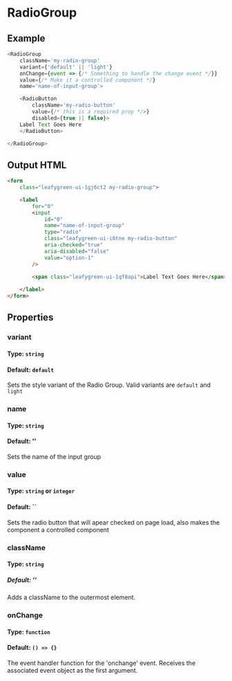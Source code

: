 # RadioGroup

## Example
```js
<RadioGroup
    className='my-radio-group'
    variant={'default' || 'light'}
    onChange={event => {/* Something to handle the change event */}}
    value={/* Make it a controlled component */}
    name='name-of-input-group'>

    <RadioButton 
        className='my-radio-button'
        value={/* this is a required prop */>}
        disabled={true || false}>
    Label Text Goes Here
    </RadioButton>

</RadioGroup>
```

## Output HTML
```html
<form 
    class="leafygreen-ui-1gj6ct2 my-radio-group">

    <label 
        for="0" 
        <input 
            id="0" 
            name="name-of-input-group" 
            type="radio" 
            class="leafygreen-ui-i6tne my-radio-button" 
            aria-checked="true" 
            aria-disabled="false" 
            value="option-1" 
        />
        
        <span class="leafygreen-ui-1qf8api">Label Text Goes Here</span>

    </label>
</form>
```

## Properties 

### variant 
#### Type: `string`
#### Default: `default`
Sets the style variant of the Radio Group. Valid variants are `default` and `light`

### name 
#### Type: `string`
#### Default: ''
Sets the name of the input group

### value 
#### Type: `string` or `integer`
#### Default: ``
Sets the radio button that will apear checked on page load, also makes the component a controlled component 

### className
#### Type: `string`
##### Default: ''
Adds a className to the outermost element.

### onChange 
#### Type: `function`
#### Default: `() => {}`
The event handler function for the 'onchange' event. Receives the associated event object as the first argument.
